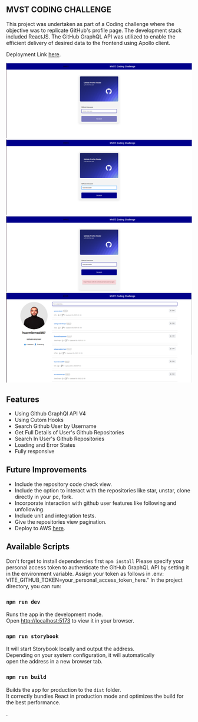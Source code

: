 ## MVST CODING CHALLENGE

This project was undertaken as part of a Coding challenge where the objective was to replicate GitHub's profile page. The development stack included ReactJS. The GitHub GraphQL API was utilized to enable the efficient delivery of desired data to the frontend using Apollo client.

Deployment Link <a href="https://mvst-coding-challengee.netlify.app/" target="_blank" rel="noopener noreferrer">here</a>.

![plot](./src/assets/image1.png)
![plot](./src/assets/image2.png)
![plot](./src/assets/image3.png)
![plot](./src/assets/image4.png)

## Features

- Using Github GraphQl API V4
- Using Cutom Hooks
- Search Github User by Username
- Get Full Details of User's Github Repositories
- Search In User's Github Repositories
- Loading and Error States
- Fully responsive

## Future Improvements

- Include the repository code check view.
- Include the option to interact with the repositories like star, unstar, clone directly in your pc, fork.
- Incorporate interaction with github user features like following and unfollowing.
- Include unit and integration tests.
- Give the repositories view pagination.
- Deploy to AWS <a href="https://medium.com/@hazembensaid195/deploy-a-react-application-on-aws-s3-aws-cloudfront-route53-aws-certificate-manager-using-bdafc8ff7e25" target="_blank" rel="noopener noreferrer">here</a>.

## Available Scripts

Don't forget to install dependencies first `npm install`
Please specify your personal access token to authenticate the GitHub GraphQL API by setting it in the environment variable. Assign your token as follows in .env: 
VITE_GITHUB_TOKEN=your_personal_access_token_here."
In the project directory, you can run:

### `npm run dev`

Runs the app in the development mode.\
Open [http://localhost:5173](http://localhost:5173) to view it in your browser.

### `npm run storybook`

It will start Storybook locally and output the address.\
Depending on your system configuration, it will automatically \
open the address in a new browser tab.

### `npm run build`

Builds the app for production to the `dist` folder.\
It correctly bundles React in production mode and optimizes the build for the best performance.

.
